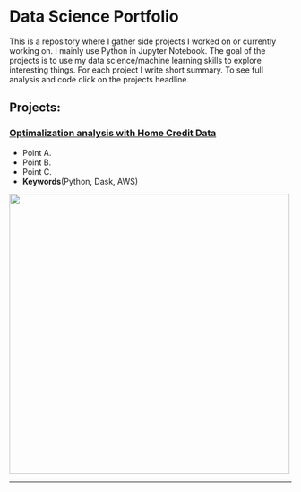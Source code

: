 # Data Science Portfolio
 
This is a repository where I gather side projects I worked on or currently working on. I mainly use Python in Jupyter Notebook. The goal of the projects is to use my data science/machine learning skills to explore interesting things. For each project I write short summary. To see full analysis and code click on the projects headline.

## Projects:


### [Optimalization analysis with Home Credit Data](https://github.com/ksulima/Home_Credit)

* Point A.
* Point B.
* Point C.
* **Keywords**(Python, Dask, AWS)
<img src="https://github.com/ksulima/Home_Credit/blob/master/images/dask_board.PNG" width="500">


---
